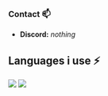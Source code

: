 ### Contact 📫
- <b>Discord:</b> <i>nothing</i>

## Languages i use ⚡
<img src="https://github-readme-stats.vercel.app/api?username=zensyy&count_private=true&show_icons=true&theme=dark" /> 

<img src="https://github-readme-stats.vercel.app/api/top-langs/?username=zensyy&layout=compact&count_private=true&include_all_commits=true&hide_border=true&langs_count=10&theme=dark" />  
